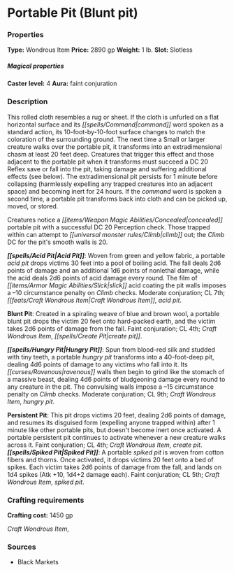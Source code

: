 ﻿---
Title: "Portable Pit (Blunt pit)"
Type: "Wondrous Item"
Price: "2890 gp"
Weight: "1 lb."
Slot: "Slotless"
Caster level: "4"
Aura: "faint conjuration"
Description: |
  "This rolled cloth resembles a rug or sheet. If the cloth is unfurled on a flat horizontal surface and its command word spoken as a standard action, its 10-foot-by-10-foot surface changes to match the coloration of the surrounding ground. The next time a Small or larger creature walks over the _portable pit_, it transforms into an extradimensional chasm at least 20 feet deep. Creatures that trigger this effect and those adjacent to the _portable pit_ when it transforms must succeed a DC 20 Reflex save or fall into the pit, taking damage and suffering additional effects (see below). The extradimensional pit persists for 1 minute before collapsing (harmlessly expelling any trapped creatures into an adjacent space) and becoming inert for 24 hours. If the command word is spoken a second time, a _portable pit_ transforms back into cloth and can be picked up, moved, or stored.
  Creatures notice a concealed _portable pit_ with a successful DC 20 Perception check. Those trapped within can attempt to climb out; the Climb DC for the pit's smooth walls is 20.
  **Acid Pit**: Woven from green and yellow fabric, a _portable acid pit_ drops victims 30 feet into a pool of boiling acid. The fall deals 2d6 points of damage and an additional 1d6 points of nonlethal damage, while the acid deals 2d6 points of acid damage every round. The film of slick acid coating the pit walls imposes a –10 circumstance penalty on Climb checks. Moderate conjuration; CL 7th; Craft Wondrous Item, _acid pit_.
  **Blunt Pit**: Created in a spiraling weave of blue and brown wool, a _portable blunt pit_ drops the victim 20 feet onto hard-packed earth, and the victim takes 2d6 points of damage from the fall. Faint conjuration; CL 4th; Craft Wondrous Item, _create pit_.
  **Hungry Pit**: Spun from blood-red silk and studded with tiny teeth, a _portable hungry pit_ transforms into a 40-foot-deep pit, dealing 4d6 points of damage to any victims who fall into it. Its ravenous walls then begin to grind like the stomach of a massive beast, dealing 4d6 points of bludgeoning damage every round to any creature in the pit. The convulsing walls impose a –15 circumstance penalty on Climb checks. Moderate conjuration; CL 9th; Craft Wondrous Item, _hungry pit_.
  **Persistent Pit**: This pit drops victims 20 feet, dealing 2d6 points of damage, and resumes its disguised form (expelling anyone trapped within) after 1 minute like other _portable pits_, but doesn't become inert once activated. A _portable persistent pit_ continues to activate whenever a new creature walks across it. Faint conjuration; CL 4th; Craft Wondrous Item, _create pit_. **Spiked Pit**: A _portable spiked pit_ is woven from cotton fibers and thorns. Once activated, it drops victims 20 feet onto a bed of spikes. Each victim takes 2d6 points of damage from the fall, and lands on 1d4 spikes (Atk +10, 1d4+2 damage each). Faint conjuration; CL 5th; Craft Wondrous Item, _spiked pit_."
Crafting cost: "1450 gp"
Sources: "['Black Markets']"
---

# Portable Pit (Blunt pit)

### Properties

**Type:** Wondrous Item **Price:** 2890 gp **Weight:** 1 lb. **Slot:** Slotless

##### Magical properties

**Caster level:** 4 **Aura:** faint conjuration

### Description

This rolled cloth resembles a rug or sheet. If the cloth is unfurled on a flat horizontal surface and its _[[spells/Command|command]]_ word spoken as a standard action, its 10-foot-by-10-foot surface changes to match the coloration of the surrounding ground. The next time a Small or larger creature walks over the portable pit, it transforms into an extradimensional chasm at least 20 feet deep. Creatures that trigger this effect and those adjacent to the portable pit when it transforms must succeed a DC 20 Reflex save or fall into the pit, taking damage and suffering additional effects (see below). The extradimensional pit persists for 1 minute before collapsing (harmlessly expelling any trapped creatures into an adjacent space) and becoming inert for 24 hours. If the _command_ word is spoken a second time, a portable pit transforms back into cloth and can be picked up, moved, or stored.

Creatures notice a _[[items/Weapon Magic Abilities/Concealed|concealed]]_ portable pit with a successful DC 20 Perception check. Those trapped within can attempt to _[[universal monster rules/Climb|climb]]_ out; the _Climb_ DC for the pit's smooth walls is 20.

**_[[spells/Acid Pit|Acid Pit]]_**: Woven from green and yellow fabric, a portable _acid pit_ drops victims 30 feet into a pool of boiling acid. The fall deals 2d6 points of damage and an additional 1d6 points of nonlethal damage, while the acid deals 2d6 points of acid damage every round. The film of _[[items/Armor Magic Abilities/Slick|slick]]_ acid coating the pit walls imposes a –10 circumstance penalty on _Climb_ checks. Moderate conjuration; CL 7th; _[[feats/Craft Wondrous Item|Craft Wondrous Item]]_, _acid pit_.

**Blunt Pit**: Created in a spiraling weave of blue and brown wool, a portable blunt pit drops the victim 20 feet onto hard-packed earth, and the victim takes 2d6 points of damage from the fall. Faint conjuration; CL 4th; _Craft Wondrous Item_, _[[spells/Create Pit|create pit]]_.

**_[[spells/Hungry Pit|Hungry Pit]]_**: Spun from blood-red silk and studded with tiny teeth, a portable _hungry pit_ transforms into a 40-foot-deep pit, dealing 4d6 points of damage to any victims who fall into it. Its _[[curses/Ravenous|ravenous]]_ walls then begin to grind like the stomach of a massive beast, dealing 4d6 points of bludgeoning damage every round to any creature in the pit. The convulsing walls impose a –15 circumstance penalty on _Climb_ checks. Moderate conjuration; CL 9th; _Craft Wondrous Item_, _hungry pit_.

**Persistent Pit**: This pit drops victims 20 feet, dealing 2d6 points of damage, and resumes its disguised form (expelling anyone trapped within) after 1 minute like other portable pits, but doesn't become inert once activated. A portable persistent pit continues to activate whenever a new creature walks across it. Faint conjuration; CL 4th; _Craft Wondrous Item_, _create pit_. **_[[spells/Spiked Pit|Spiked Pit]]_**: A portable _spiked pit_ is woven from cotton fibers and thorns. Once activated, it drops victims 20 feet onto a bed of spikes. Each victim takes 2d6 points of damage from the fall, and lands on 1d4 spikes (Atk +10, 1d4+2 damage each). Faint conjuration; CL 5th; _Craft Wondrous Item_, _spiked pit_.

### Crafting requirements

**Crafting cost:** 1450 gp

_Craft Wondrous Item_,

### Sources

* Black Markets